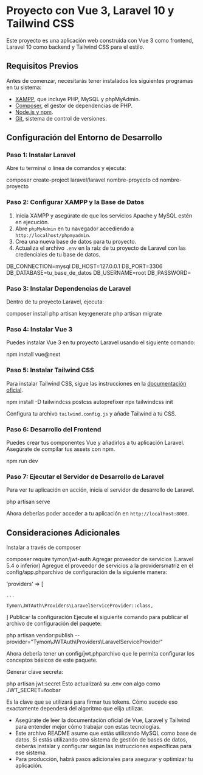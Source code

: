 # Proyecto con Vue 3, Laravel 10 y Tailwind CSS

Este proyecto es una aplicación web construida con Vue 3 como frontend, Laravel 10 como backend y Tailwind CSS para el estilo.

## Requisitos Previos

Antes de comenzar, necesitarás tener instalados los siguientes programas en tu sistema:

- [XAMPP](https://www.apachefriends.org/index.html), que incluye PHP, MySQL y phpMyAdmin.
- [Composer](https://getcomposer.org/), el gestor de dependencias de PHP.
- [Node.js y npm](https://nodejs.org/).
- [Git](https://git-scm.com/), sistema de control de versiones.

## Configuración del Entorno de Desarrollo

### Paso 1: Instalar Laravel

Abre tu terminal o línea de comandos y ejecuta:

composer create-project laravel/laravel nombre-proyecto
cd nombre-proyecto



### Paso 2: Configurar XAMPP y la Base de Datos

1. Inicia XAMPP y asegúrate de que los servicios Apache y MySQL estén en ejecución.
2. Abre `phpMyAdmin` en tu navegador accediendo a `http://localhost/phpmyadmin`.
3. Crea una nueva base de datos para tu proyecto.
4. Actualiza el archivo `.env` en la raíz de tu proyecto de Laravel con las credenciales de tu base de datos.

DB_CONNECTION=mysql
DB_HOST=127.0.0.1
DB_PORT=3306
DB_DATABASE=tu_base_de_datos
DB_USERNAME=root
DB_PASSWORD=



### Paso 3: Instalar Dependencias de Laravel

Dentro de tu proyecto Laravel, ejecuta:

composer install
php artisan key:generate
php artisan migrate


### Paso 4: Instalar Vue 3

Puedes instalar Vue 3 en tu proyecto Laravel usando el siguiente comando:

npm install vue@next

### Paso 5: Instalar Tailwind CSS

Para instalar Tailwind CSS, sigue las instrucciones en la [documentación oficial](https://tailwindcss.com/docs/guides/laravel).

npm install -D tailwindcss postcss autoprefixer
npx tailwindcss init



Configura tu archivo `tailwind.config.js` y añade Tailwind a tu CSS.

### Paso 6: Desarrollo del Frontend

Puedes crear tus componentes Vue y añadirlos a tu aplicación Laravel. Asegúrate de compilar tus assets con npm.

npm run dev



### Paso 7: Ejecutar el Servidor de Desarrollo de Laravel

Para ver tu aplicación en acción, inicia el servidor de desarrollo de Laravel.

php artisan serve



Ahora deberías poder acceder a tu aplicación en `http://localhost:8000`.

## Consideraciones Adicionales

Instalar a través de composer

composer require tymon/jwt-auth
Agregar proveedor de servicios (Laravel 5.4 o inferior)
Agregue el proveedor de servicios a la providersmatriz en el config/app.phparchivo de configuración de la siguiente manera:

'providers' => [

    ...

    Tymon\JWTAuth\Providers\LaravelServiceProvider::class,
]
Publicar la configuración
Ejecute el siguiente comando para publicar el archivo de configuración del paquete:

php artisan vendor:publish --provider="Tymon\JWTAuth\Providers\LaravelServiceProvider"

Ahora debería tener un config/jwt.phparchivo que le permita configurar los conceptos básicos de este paquete.

Generar clave secreta:

php artisan jwt:secret
Esto actualizará su .env con algo como JWT_SECRET=foobar

Es la clave que se utilizará para firmar tus tokens. Cómo sucede eso exactamente dependerá del algoritmo que elija utilizar.

- Asegúrate de leer la documentación oficial de Vue, Laravel y Tailwind para entender mejor cómo trabajar con estas tecnologías.
- Este archivo README asume que estás utilizando MySQL como base de datos. Si estás utilizando otro sistema de gestión de bases de datos, deberás instalar y configurar según las instrucciones específicas para ese sistema.
- Para producción, habrá pasos adicionales para asegurar y optimizar tu aplicación.
